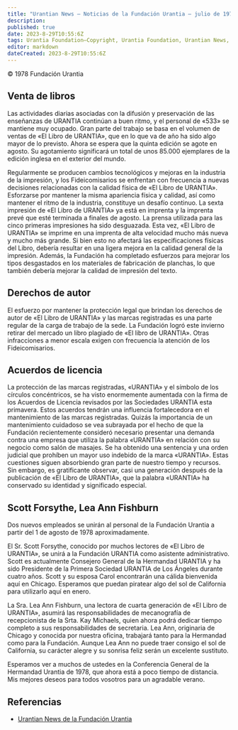 ```yaml
---
title: "Urantian News — Noticias de la Fundación Urantia — julio de 1978"
description: 
published: true
date: 2023-8-29T10:55:6Z
tags: Urantia Foundation—Copyright, Urantia Foundation, Urantian News, article
editor: markdown
dateCreated: 2023-8-29T10:55:6Z
---
```


<p class="v-card v-sheet theme--light gray lighten-3 px-2">© 1978 Fundación Urantia</p>



## Venta de libros

Las actividades diarias asociadas con la difusión y preservación de las enseñanzas de URANTIA continúan a buen ritmo, y el personal de «533» se mantiene muy ocupado. Gran parte del trabajo se basa en el volumen de ventas de «El Libro de URANTIA», que en lo que va de año ha sido algo mayor de lo previsto. Ahora se espera que la quinta edición se agote en agosto. Su agotamiento significará un total de unos 85.000 ejemplares de la edición inglesa en el exterior del mundo.

Regularmente se producen cambios tecnológicos y mejoras en la industria de la impresión, y los Fideicomisarios se enfrentan con frecuencia a nuevas decisiones relacionadas con la calidad física de «El Libro de URANTIA». Esforzarse por mantener la misma apariencia física y calidad, así como mantener el ritmo de la industria, constituye un desafío continuo. La sexta impresión de «El Libro de URANTIA» ya está en imprenta y la imprenta prevé que esté terminada a finales de agosto. La prensa utilizada para las cinco primeras impresiones ha sido desguazada. Esta vez, «El Libro de URANTIA» se imprime en una imprenta de alta velocidad mucho más nueva y mucho más grande. Si bien esto no afectará las especificaciones físicas del Libro, debería resultar en una ligera mejora en la calidad general de la impresión. Además, la Fundación ha completado esfuerzos para mejorar los tipos desgastados en los materiales de fabricación de planchas, lo que también debería mejorar la calidad de impresión del texto.

## Derechos de autor

El esfuerzo por mantener la protección legal que brindan los derechos de autor de «El Libro de URANTIA» y las marcas registradas es una parte regular de la carga de trabajo de la sede. La Fundación logró este invierno retirar del mercado un libro plagiado de «El libro de URANTIA». Otras infracciones a menor escala exigen con frecuencia la atención de los Fideicomisarios.

## Acuerdos de licencia

La protección de las marcas registradas, «URANTIA» y el símbolo de los círculos concéntricos, se ha visto enormemente aumentada con la firma de los Acuerdos de Licencia revisados por las Sociedades URANTIA esta primavera. Estos acuerdos tendrán una influencia fortalecedora en el mantenimiento de las marcas registradas. Quizás la importancia de un mantenimiento cuidadoso se vea subrayada por el hecho de que la Fundación recientemente consideró necesario presentar una demanda contra una empresa que utiliza la palabra «URANTIA» en relación con su negocio como salón de masajes. Se ha obtenido una sentencia y una orden judicial que prohíben un mayor uso indebido de la marca «URANTIA». Estas cuestiones siguen absorbiendo gran parte de nuestro tiempo y recursos. Sin embargo, es gratificante observar, casi una generación después de la publicación de «El Libro de URANTIA», que la palabra «URANTIA» ha conservado su identidad y significado especial.

## Scott Forsythe, Lea Ann Fishburn

Dos nuevos empleados se unirán al personal de la Fundación Urantia a partir del 1 de agosto de 1978 aproximadamente.

El Sr. Scott Forsythe, conocido por muchos lectores de «El Libro de URANTIA», se unirá a la Fundación URANTIA como asistente administrativo. Scott es actualmente Consejero General de la Hermandad URANTIA y ha sido Presidente de la Primera Sociedad URANTIA de Los Ángeles durante cuatro años. Scott y su esposa Carol encontrarán una cálida bienvenida aquí en Chicago. Esperamos que puedan piratear algo del sol de California para utilizarlo aquí en enero.

La Sra. Lea Ann Fishburn, una lectora de cuarta generación de «El Libro de URANTIA», asumirá las responsabilidades de mecanografía de recepcionista de la Srta. Kay Michaels, quien ahora podrá dedicar tiempo completo a sus responsabilidades de secretaria. Lea Ann, originaria de Chicago y conocida por nuestra oficina, trabajará tanto para la Hermandad como para la Fundación. Aunque Lea Ann no puede traer consigo el sol de California, su carácter alegre y su sonrisa feliz serán un excelente sustituto.

Esperamos ver a muchos de ustedes en la Conferencia General de la Hermandad Urantia de 1978, que ahora está a poco tiempo de distancia. Mis mejores deseos para todos vosotros para un agradable verano.


## Referencias

- [Urantian News de la Fundación Urantia](https://www.urantia.org/news/1978-07)

